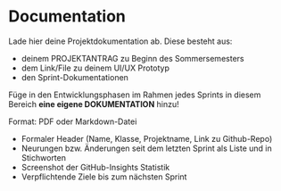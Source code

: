 ﻿# Documentation

Lade hier deine Projektdokumentation ab. 
Diese besteht aus:
-   deinem PROJEKTANTRAG zu Beginn des Sommersemesters 
-   dem Link/File zu deinem UI/UX Prototyp
-   den Sprint-Dokumentationen

Füge in den Entwicklungsphasen im Rahmen jedes Sprints in diesem Bereich **eine eigene DOKUMENTATION** hinzu!

Format: PDF oder Markdown-Datei

-   Formaler Header (Name, Klasse, Projektname, Link zu Github-Repo)
-   Neurungen bzw.  Änderungen seit dem letzten Sprint als Liste und in Stichworten
-   Screenshot der GitHub-Insights Statistik
-   Verpflichtende Ziele bis zum nächsten Sprint
